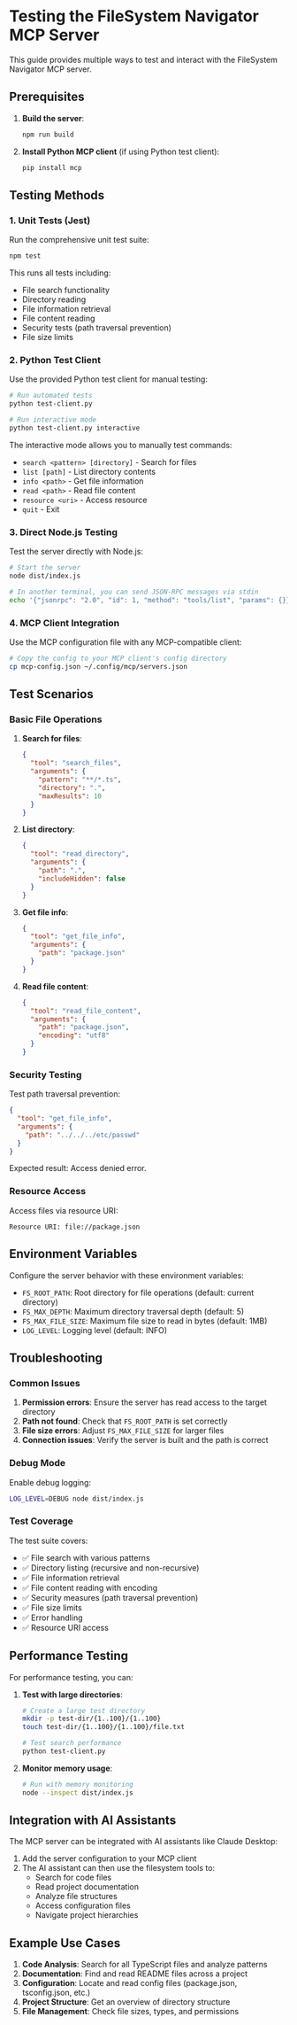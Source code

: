 # Testing the FileSystem Navigator MCP Server

This guide provides multiple ways to test and interact with the FileSystem Navigator MCP server.

## Prerequisites

1. **Build the server**:
   ```bash
   npm run build
   ```

2. **Install Python MCP client** (if using Python test client):
   ```bash
   pip install mcp
   ```

## Testing Methods

### 1. Unit Tests (Jest)

Run the comprehensive unit test suite:

```bash
npm test
```

This runs all tests including:
- File search functionality
- Directory reading
- File information retrieval
- File content reading
- Security tests (path traversal prevention)
- File size limits

### 2. Python Test Client

Use the provided Python test client for manual testing:

```bash
# Run automated tests
python test-client.py

# Run interactive mode
python test-client.py interactive
```

The interactive mode allows you to manually test commands:
- `search <pattern> [directory]` - Search for files
- `list [path]` - List directory contents  
- `info <path>` - Get file information
- `read <path>` - Read file content
- `resource <uri>` - Access resource
- `quit` - Exit

### 3. Direct Node.js Testing

Test the server directly with Node.js:

```bash
# Start the server
node dist/index.js

# In another terminal, you can send JSON-RPC messages via stdin
echo '{"jsonrpc": "2.0", "id": 1, "method": "tools/list", "params": {}}' | node dist/index.js
```

### 4. MCP Client Integration

Use the MCP configuration file with any MCP-compatible client:

```bash
# Copy the config to your MCP client's config directory
cp mcp-config.json ~/.config/mcp/servers.json
```

## Test Scenarios

### Basic File Operations

1. **Search for files**:
   ```json
   {
     "tool": "search_files",
     "arguments": {
       "pattern": "**/*.ts",
       "directory": ".",
       "maxResults": 10
     }
   }
   ```

2. **List directory**:
   ```json
   {
     "tool": "read_directory", 
     "arguments": {
       "path": ".",
       "includeHidden": false
     }
   }
   ```

3. **Get file info**:
   ```json
   {
     "tool": "get_file_info",
     "arguments": {
       "path": "package.json"
     }
   }
   ```

4. **Read file content**:
   ```json
   {
     "tool": "read_file_content",
     "arguments": {
       "path": "package.json",
       "encoding": "utf8"
     }
   }
   ```

### Security Testing

Test path traversal prevention:
```json
{
  "tool": "get_file_info",
  "arguments": {
    "path": "../../../etc/passwd"
  }
}
```

Expected result: Access denied error.

### Resource Access

Access files via resource URI:
```
Resource URI: file://package.json
```

## Environment Variables

Configure the server behavior with these environment variables:

- `FS_ROOT_PATH`: Root directory for file operations (default: current directory)
- `FS_MAX_DEPTH`: Maximum directory traversal depth (default: 5)
- `FS_MAX_FILE_SIZE`: Maximum file size to read in bytes (default: 1MB)
- `LOG_LEVEL`: Logging level (default: INFO)

## Troubleshooting

### Common Issues

1. **Permission errors**: Ensure the server has read access to the target directory
2. **Path not found**: Check that `FS_ROOT_PATH` is set correctly
3. **File size errors**: Adjust `FS_MAX_FILE_SIZE` for larger files
4. **Connection issues**: Verify the server is built and the path is correct

### Debug Mode

Enable debug logging:
```bash
LOG_LEVEL=DEBUG node dist/index.js
```

### Test Coverage

The test suite covers:
- ✅ File search with various patterns
- ✅ Directory listing (recursive and non-recursive)
- ✅ File information retrieval
- ✅ File content reading with encoding
- ✅ Security measures (path traversal prevention)
- ✅ File size limits
- ✅ Error handling
- ✅ Resource URI access

## Performance Testing

For performance testing, you can:

1. **Test with large directories**:
   ```bash
   # Create a large test directory
   mkdir -p test-dir/{1..100}/{1..100}
   touch test-dir/{1..100}/{1..100}/file.txt
   
   # Test search performance
   python test-client.py
   ```

2. **Monitor memory usage**:
   ```bash
   # Run with memory monitoring
   node --inspect dist/index.js
   ```

## Integration with AI Assistants

The MCP server can be integrated with AI assistants like Claude Desktop:

1. Add the server configuration to your MCP client
2. The AI assistant can then use the filesystem tools to:
   - Search for code files
   - Read project documentation
   - Analyze file structures
   - Access configuration files
   - Navigate project hierarchies

## Example Use Cases

1. **Code Analysis**: Search for all TypeScript files and analyze patterns
2. **Documentation**: Find and read README files across a project
3. **Configuration**: Locate and read config files (package.json, tsconfig.json, etc.)
4. **Project Structure**: Get an overview of directory structure
5. **File Management**: Check file sizes, types, and permissions

